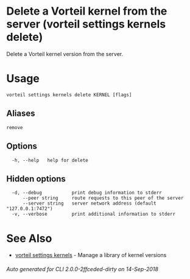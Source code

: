 # Delete a Vorteil kernel from the server (vorteil settings kernels delete)

Delete a Vorteil kernel version from the server.

# Usage

```
vorteil settings kernels delete KERNEL [flags]
```

## Aliases

```
remove
```

## Options

```
  -h, --help   help for delete
```

## Hidden options

```
  -d, --debug           print debug information to stderr
      --peer string     route requests to this peer of the server
      --server string   server network address (default "127.0.0.1:7472")
  -v, --verbose         print additional information to stderr
```

# See Also

* [vorteil settings kernels](../kernels)	 - Manage a library of kernel versions

###### Auto generated for CLI 2.0.0-2ffceded-dirty on 14-Sep-2018

